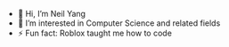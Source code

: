 - 👋 Hi, I’m Neil Yang
- 👀 I’m interested in Computer Science and related fields
- ⚡ Fun fact: Roblox taught me how to code

<!---
Neiljya/Neiljya is a ✨ special ✨ repository because its `README.md` (this file) appears on your GitHub profile.
You can click the Preview link to take a look at your changes.
--->
